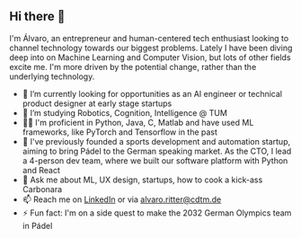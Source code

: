 ## Hi there 👋
I'm Álvaro, an entrepreneur and human-centered tech enthusiast looking to channel technology towards our biggest problems. Lately I have been diving deep into on Machine Learning and Computer Vision, but lots of other fields excite me. I'm more driven by the potential change, rather than the underlying technology.

- 🔭 I’m currently looking for opportunities as an AI engineer or technical product designer at early stage startups
- 🌱 I’m studying Robotics, Cognition, Intelligence @ TUM
- 👩‍💻 I'm proficient in Python, Java, C, Matlab and have used ML frameworks, like PyTorch and Tensorflow in the past
- 🚀 I've previously founded a sports development and automation startup, aiming to bring Pádel to the German speaking market. As the CTO, I lead a 4-person dev team, where we built our software platform with Python and React
- 💬 Ask me about ML, UX design, startups, how to cook a kick-ass Carbonara
- 📫 Reach me on [LinkedIn](https://linkedin.com/in/alvaro-ritter) or via alvaro.ritter@cdtm.de
- ⚡ Fun fact: I'm on a side quest to make the 2032 German Olympics team in Pádel
<!--
**alvaroritter/alvaroritter** is a ✨ _special_ ✨ repository because its `README.md` (this file) appears on your GitHub profile.

Here are some ideas to get you started:

- 🔭 I’m currently working on ...
- 🌱 I’m currently learning ...
- 👯 I’m looking to collaborate on ...
- 🤔 I’m looking for help with ...
- 💬 Ask me about ...
- 📫 How to reach me: ...
- 😄 Pronouns: ...
- ⚡ Fun fact: ...
-->
